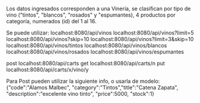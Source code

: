 Los datos ingresados corresponden a una Vinería, se clasifican por tipo de vino ("tintos", "blancos", "rosados" y "espumantes), 4 productos por categoría, numerados (id) del 1 al 16.

Se puede utilizar:
    localhost:8080/api/vinos
    localhost:8080/api/vinos?limit=5
    localhost:8080/api/vinos?skip=10
    localhost:8080/api/vinos?limit=3&skip=10
    localhost:8080/api/vinos/tintos
    localhost:8080/api/vinos/blancos
    localhost:8080/api/vinos/rosados
    localhost:8080/api/vinos/espumantes

post localhost:8080/api/carts
get localhost:8080/api/carts/n
put localhost:8080/api/carts/x/vino/y

Para Post pueden utilizar la siguiente info, o usarla de modelo:
{"code":"Alamos Malbec", "category":"Tintos","title":"Catena Zapata", "description":"excelente vino tinto", "price":5000, "stock":1}

